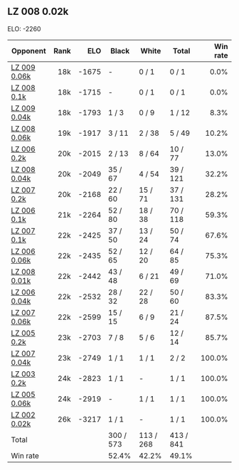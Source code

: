 ## LZ 008 0.02k ##

ELO: -2260

Opponent | Rank | ELO | Black | White | Total | Win rate
---------|-----:|----:|-------|-------|-------|-------:
[LZ 009 0.06k](LZ%20009%200.06k.md) | 18k | -1675 | - | 0 / 1 | 0 / 1 | 0.0%
[LZ 008 0.1k](LZ%20008%200.1k.md) | 18k | -1715 | - | 0 / 1 | 0 / 1 | 0.0%
[LZ 009 0.04k](LZ%20009%200.04k.md) | 18k | -1793 | 1 / 3 | 0 / 9 | 1 / 12 | 8.3%
[LZ 008 0.06k](LZ%20008%200.06k.md) | 19k | -1917 | 3 / 11 | 2 / 38 | 5 / 49 | 10.2%
[LZ 006 0.2k](LZ%20006%200.2k.md) | 20k | -2015 | 2 / 13 | 8 / 64 | 10 / 77 | 13.0%
[LZ 008 0.04k](LZ%20008%200.04k.md) | 20k | -2049 | 35 / 67 | 4 / 54 | 39 / 121 | 32.2%
[LZ 007 0.2k](LZ%20007%200.2k.md) | 20k | -2168 | 22 / 60 | 15 / 71 | 37 / 131 | 28.2%
[LZ 006 0.1k](LZ%20006%200.1k.md) | 21k | -2264 | 52 / 80 | 18 / 38 | 70 / 118 | 59.3%
[LZ 007 0.1k](LZ%20007%200.1k.md) | 22k | -2425 | 37 / 50 | 13 / 24 | 50 / 74 | 67.6%
[LZ 006 0.06k](LZ%20006%200.06k.md) | 22k | -2435 | 52 / 65 | 12 / 20 | 64 / 85 | 75.3%
[LZ 008 0.01k](LZ%20008%200.01k.md) | 22k | -2442 | 43 / 48 | 6 / 21 | 49 / 69 | 71.0%
[LZ 006 0.04k](LZ%20006%200.04k.md) | 22k | -2532 | 28 / 32 | 22 / 28 | 50 / 60 | 83.3%
[LZ 007 0.06k](LZ%20007%200.06k.md) | 22k | -2599 | 15 / 15 | 6 / 9 | 21 / 24 | 87.5%
[LZ 005 0.2k](LZ%20005%200.2k.md) | 23k | -2703 | 7 / 8 | 5 / 6 | 12 / 14 | 85.7%
[LZ 007 0.04k](LZ%20007%200.04k.md) | 23k | -2749 | 1 / 1 | 1 / 1 | 2 / 2 | 100.0%
[LZ 003 0.2k](LZ%20003%200.2k.md) | 24k | -2823 | 1 / 1 | - | 1 / 1 | 100.0%
[LZ 005 0.06k](LZ%20005%200.06k.md) | 24k | -2919 | - | 1 / 1 | 1 / 1 | 100.0%
[LZ 002 0.02k](LZ%20002%200.02k.md) | 26k | -3217 | 1 / 1 | - | 1 / 1 | 100.0%
Total | | | 300 / 573 | 113 / 268 | 413 / 841 | 
Win rate| | | 52.4% | 42.2% | 49.1% | 
